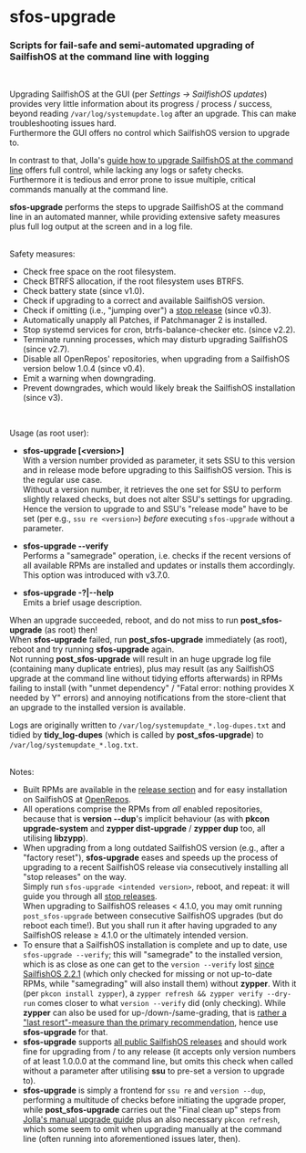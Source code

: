 # sfos-upgrade
### Scripts for fail-safe and semi-automated upgrading of SailfishOS at the command line with logging

<br />

Upgrading SailfishOS at the GUI (per *Settings -> SailfishOS updates*) provides very little information about its progress / process / success, beyond reading `/var/log/systemupdate.log` after an upgrade.  This can make troubleshooting issues hard.<br />
Furthermore the GUI offers no control which SailfishOS version to upgrade to.

In contrast to that, Jolla's [guide how to upgrade SailfishOS at the command line](https://jolla.zendesk.com/hc/en-us/articles/360005795474) offers full control, while lacking any logs or safety checks.<br />
Furthermore it is tedious and error prone to issue multiple, critical commands manually at the command line.

**sfos-upgrade** performs the steps to upgrade SailfishOS at the command line in an automated manner, while providing extensive safety measures plus full log output at the screen and in a log file.<br />
<br />

Safety measures:

* Check free space on the root filesystem.
* Check BTRFS allocation, if the root filesystem uses BTRFS.
* Check battery state (since v1.0).
* Check if upgrading to a correct and available SailfishOS version.
* Check if omitting (i.e., "jumping over") a [stop release](https://docs.sailfishos.org/Releases/) (since v0.3).
* Automatically unapply all Patches, if Patchmanager 2 is installed.
* Stop systemd services for cron, btrfs-balance-checker etc. (since v2.2).
* Terminate running processes, which may disturb upgrading SailfishOS (since v2.7).
* Disable all OpenRepos' repositories, when upgrading from a SailfishOS version below 1.0.4 (since v0.4).
* Emit a warning when downgrading.
* Prevent downgrades, which would likely break the SailfishOS installation (since v3).
<br />

Usage (as root user):

* **sfos-upgrade [\<version\>]**<br />
  With a version number provided as parameter, it sets SSU to this version and in release mode before upgrading to this SailfishOS version.  This is the regular use case.<br />
  Without a version number, it retrieves the one set for SSU to perform slightly relaxed checks, but does not alter SSU's settings for upgrading.  Hence the version to upgrade to and SSU's "release mode" have to be set (per e.g., `ssu re <version>`) *before* executing `sfos-upgrade` without a parameter.

* **sfos-upgrade --verify**<br />
  Performs a "samegrade" operation, i.e. checks if the recent versions of all available RPMs are installed and updates or installs them accordingly.<br />
  This option was introduced with v3.7.0.

* **sfos-upgrade -?|--help**<br />
  Emits a brief usage description.

When an upgrade succeeded, reboot, and do not miss to run **post_sfos-upgrade** (as root) then!<br />
When **sfos-upgrade** failed, run **post_sfos-upgrade** immediately (as root), reboot and try running **sfos-upgrade** again.<br />
Not running **post_sfos-upgrade** will result in an huge upgrade log file (containing many duplicate entries), plus may result (as any SailfishOS upgrade at the command line without tidying efforts afterwards) in RPMs failing to install (with "unmet dependency" / "Fatal error: nothing provides X needed by Y" errors) and annoying notifications from the store-client that an upgrade to the installed version is available.

Logs are originally written to `/var/log/systemupdate_*.log-dupes.txt` and tidied by **tidy_log-dupes** (which is called by **post_sfos-upgrade**) to `/var/log/systemupdate_*.log.txt`.<br />
<br />

Notes:

* Built RPMs are available in the [release section](https://github.com/Olf0/sfos-upgrade/releases) and for easy installation on SailfishOS at [OpenRepos](https://openrepos.net/content/olf/sfos-upgrade).
* All operations comprise the RPMs from *all* enabled repositories, because that is **version --dup**'s implicit behaviour (as with **pkcon upgrade-system** and **zypper dist-upgrade** / **zypper dup** too, all utilising **libzypp**).
* When upgrading from a long outdated SailfishOS version (e.g., after a "factory reset"), **sfos-upgrade** eases and speeds up the process of upgrading to a recent SailfishOS release via consecutively installing all "stop releases" on the way.<br />
Simply run `sfos-upgrade <intended version>`, reboot, and repeat: it will guide you through all [stop releases](https://docs.sailfishos.org/Releases/).<br />
When upgrading to SailfishOS releases < 4.1.0, you may omit running `post_sfos-upgrade` between consecutive SailfishOS upgrades (but do reboot each time!).  But you shall run it after having upgraded to any SailfishOS release ≥ 4.1.0 or the ultimately intended version.
* To ensure that a SailfishOS installation is complete and up to date, use `sfos-upgrade --verify`; this will "samegrade" to the installed version, which is as close as one can get to the `version --verify` lost [since SailfishOS 2.2.1](https://together.jolla.com/question/187243/changelog-221-nurmonjoki/#187243-sailfish-version) (which only checked for missing or not up-to-date RPMs, while "samegrading" will also install them) without **zypper**.  With it (per `pkcon install zypper`), a `zypper refresh && zypper verify --dry-run` comes closer to what `version --verify` did (only checking).  While **zypper** can also be used for up-/down-/same-grading, that is [rather a "last resort"-measure than the primary recommendation](https://together.jolla.com/question/117335/verify-integrity-of-installed-packages-after-upgrade-or-later/?answer=214905#post-id-214905), hence use **sfos-upgrade** for that.
* **sfos-upgrade** supports [all public SailfishOS releases](https://coderus.openrepos.net/whitesoft/sailversion) and should work fine for upgrading from / to any release (it accepts only version numbers of at least 1.0.0.0 at the command line, but omits this check when called without a parameter after utilising **ssu** to pre-set a version to upgrade to).
* **sfos-upgrade** is simply a frontend for `ssu re` and `version --dup`, performing a multitude of checks before initiating the upgrade proper, while **post_sfos-upgrade** carries out the "Final clean up" steps from [Jolla's manual upgrade guide](https://jolla.zendesk.com/hc/en-us/articles/360005795474) plus an also necessary `pkcon refresh`, which some seem to omit when upgrading manually at the command line (often running into aforementioned issues later, then).
